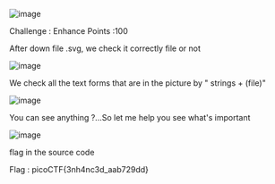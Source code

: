 ![image](https://github.com/hieubmt1112004/Forensics/assets/125638408/5c719b42-2b67-4211-9ed5-a84ee91abe64)


Challenge : Enhance
Points    :100 


After down file .svg, we check it correctly file or not 


![image](https://github.com/hieubmt1112004/Forensics/assets/125638408/ad13a4bf-4d8b-4cc4-9890-8e19738a9ad8)



We check all the text forms that are in the picture by " strings + (file)"

![image](https://github.com/hieubmt1112004/Forensics/assets/125638408/ad5e2750-0e22-4b0c-b1da-7cde875ae354)




You can see anything ?...So let me help you see what's important



![image](https://github.com/hieubmt1112004/Forensics/assets/125638408/b987bda2-6f00-415b-9495-95b1d14bb0ec)



flag in the source code


Flag : picoCTF{3nh4nc3d_aab729dd}










